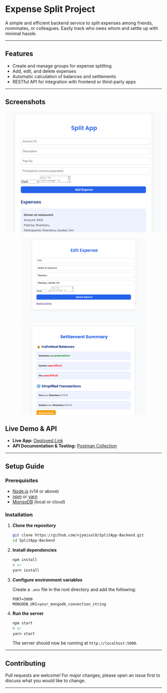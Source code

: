 # Expense Split Project

A simple and efficient backend service to split expenses among friends, roommates, or colleagues. Easily track who owes whom and settle up with minimal hassle.

---

## Features

- Create and manage groups for expense splitting
- Add, edit, and delete expenses
- Automatic calculation of balances and settlements
- RESTful API for integration with frontend or third-party apps

---

## Screenshots
<p align="center">
    <img src="./screenshots/mainpage.png" alt="Screenshot 1" width="600"/>
</p>
<p align="center">
    <img src="./screenshots/editexpensepage.png" alt="Screenshot 2" width="400"/>
    <img src="./screenshots/summarypage.png" alt="Screenshot 3" width="400"/>
</p>


## Live Demo & API

- **Live App:** [Deployed Link](https://splitapp-krio.onrender.com/)
- **API Documentation & Testing:** [Postman Collection](https://www.postman.com/sadasd-4116/my-workspace/collection/7jezfuf/split-app-by-vijay-misal?action=share&creator=36927067)

---

## Setup Guide

### Prerequisites

- [Node.js](https://nodejs.org/) (v14 or above)
- [npm](https://www.npmjs.com/) or [yarn](https://yarnpkg.com/)
- [MongoDB](https://www.mongodb.com/) (local or cloud)

### Installation

1. **Clone the repository**
    ```bash
    git clone https://github.com/vjymisal0/SplitApp-Backend.git
    cd SplitApp-Backend
    ```

2. **Install dependencies**
    ```bash
    npm install
    # or
    yarn install
    ```

3. **Configure environment variables**

    Create a `.env` file in the root directory and add the following:
    ```
    PORT=5000
    MONGODB_URI=your_mongodb_connection_string
     ```

4. **Run the server**
    ```bash
    npm start
    # or
    yarn start
    ```

    The server should now be running at `http://localhost:5000`.

---

## Contributing

Pull requests are welcome! For major changes, please open an issue first to discuss what you would like to change.

---


